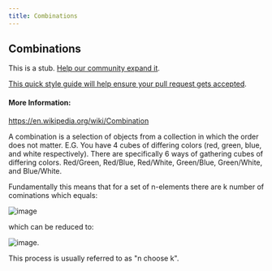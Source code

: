 ```yaml
---
title: Combinations
---
```


## Combinations

This is a stub. [Help our community expand it](https://github.com/freeCodeCamp/guide-articles/tree/master/articles/Math/Counting/Combinations/index.md).

[This quick style guide will help ensure your pull request gets accepted](https://github.com/freeCodeCamp/guide-articles/blob/master/README.md).

<!-- The article goes here, in GitHub-flavored Markdown. Feel free to add YouTube videos, images, and CodePen/JSBin embeds  -->

#### More Information:
<!-- Please add any articles you think might be helpful to read before writing the article -->
https://en.wikipedia.org/wiki/Combination

A combination is a selection of objects from a collection in which the order does not matter. E.G. You have 4 cubes of differing colors (red, green, blue, and white respectively). There are specifically 6 ways of gathering cubes of differing colors. Red/Green, Red/Blue, Red/White, Green/Blue, Green/White, and Blue/White. 

Fundamentally this means that for a set of n-elements there are k number of cominations which equals:

![image](https://wikimedia.org/api/rest_v1/media/math/render/svg/08bdf0fff474c26293414f9eb01ab4bc73ef941f)

which can be reduced to:

![image](https://wikimedia.org/api/rest_v1/media/math/render/svg/813f7124a61dac205542db3f8491b36cb306453a).

This process is usually referred to as "n choose k". 

